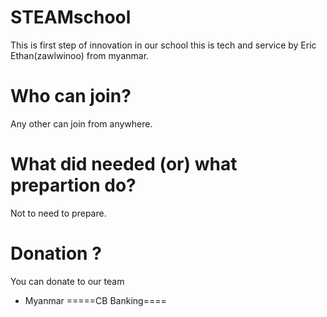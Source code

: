 # STEAMschool
This is first step of innovation in our school this is tech and service by Eric Ethan(zawlwinoo) from myanmar.
# Who can join?
Any other can join from anywhere.
# What did needed (or) what prepartion do?
Not to need to prepare.
# Donation ?
You can donate to our team
- Myanmar 
=====CB Banking====
